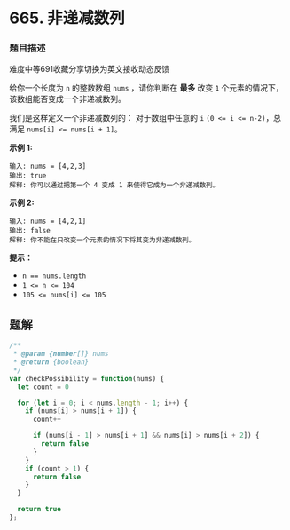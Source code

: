 # **665. 非递减数列**

### 题目描述

难度中等691收藏分享切换为英文接收动态反馈

给你一个长度为 `n` 的整数数组 `nums` ，请你判断在 **最多** 改变 `1` 个元素的情况下，该数组能否变成一个非递减数列。

我们是这样定义一个非递减数列的： 对于数组中任意的 `i` `(0 <= i <= n-2)`，总满足 `nums[i] <= nums[i + 1]`。

**示例 1:**

```
输入: nums = [4,2,3]
输出: true
解释: 你可以通过把第一个 4 变成 1 来使得它成为一个非递减数列。

```

**示例 2:**

```
输入: nums = [4,2,1]
输出: false
解释: 你不能在只改变一个元素的情况下将其变为非递减数列。

```

**提示：**

- `n == nums.length`
- `1 <= n <= 104`
- `105 <= nums[i] <= 105`

## 题解

```jsx
/**
 * @param {number[]} nums
 * @return {boolean}
 */
var checkPossibility = function(nums) {
  let count = 0

  for (let i = 0; i < nums.length - 1; i++) {
    if (nums[i] > nums[i + 1]) {
      count++

      if (nums[i - 1] > nums[i + 1] && nums[i] > nums[i + 2]) {
        return false
      }
    }
    if (count > 1) {
      return false
    }
  }

  return true
};
```
